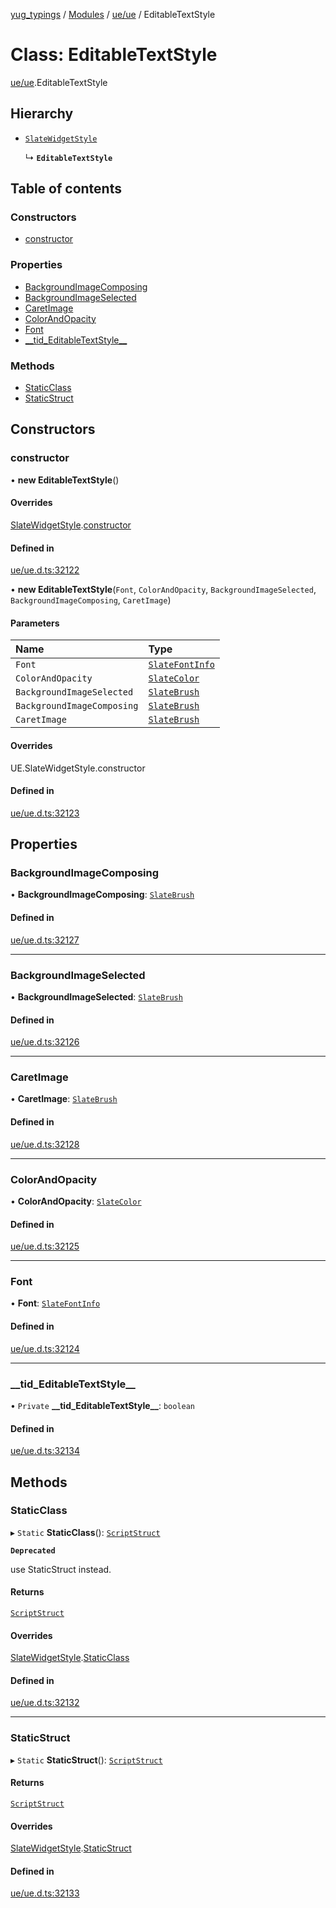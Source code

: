[yug_typings](../README.md) / [Modules](../modules.md) / [ue/ue](../modules/ue_ue.md) / EditableTextStyle

# Class: EditableTextStyle

[ue/ue](../modules/ue_ue.md).EditableTextStyle

## Hierarchy

- [`SlateWidgetStyle`](ue_ue.SlateWidgetStyle.md)

  ↳ **`EditableTextStyle`**

## Table of contents

### Constructors

- [constructor](ue_ue.EditableTextStyle.md#constructor)

### Properties

- [BackgroundImageComposing](ue_ue.EditableTextStyle.md#backgroundimagecomposing)
- [BackgroundImageSelected](ue_ue.EditableTextStyle.md#backgroundimageselected)
- [CaretImage](ue_ue.EditableTextStyle.md#caretimage)
- [ColorAndOpacity](ue_ue.EditableTextStyle.md#colorandopacity)
- [Font](ue_ue.EditableTextStyle.md#font)
- [\_\_tid\_EditableTextStyle\_\_](ue_ue.EditableTextStyle.md#__tid_editabletextstyle__)

### Methods

- [StaticClass](ue_ue.EditableTextStyle.md#staticclass)
- [StaticStruct](ue_ue.EditableTextStyle.md#staticstruct)

## Constructors

### constructor

• **new EditableTextStyle**()

#### Overrides

[SlateWidgetStyle](ue_ue.SlateWidgetStyle.md).[constructor](ue_ue.SlateWidgetStyle.md#constructor)

#### Defined in

[ue/ue.d.ts:32122](https://github.com/YugMetaverse/yug_typings/blob/b7d9b19/ue/ue.d.ts#L32122)

• **new EditableTextStyle**(`Font`, `ColorAndOpacity`, `BackgroundImageSelected`, `BackgroundImageComposing`, `CaretImage`)

#### Parameters

| Name | Type |
| :------ | :------ |
| `Font` | [`SlateFontInfo`](ue_ue.SlateFontInfo.md) |
| `ColorAndOpacity` | [`SlateColor`](ue_ue.SlateColor.md) |
| `BackgroundImageSelected` | [`SlateBrush`](ue_ue.SlateBrush.md) |
| `BackgroundImageComposing` | [`SlateBrush`](ue_ue.SlateBrush.md) |
| `CaretImage` | [`SlateBrush`](ue_ue.SlateBrush.md) |

#### Overrides

UE.SlateWidgetStyle.constructor

#### Defined in

[ue/ue.d.ts:32123](https://github.com/YugMetaverse/yug_typings/blob/b7d9b19/ue/ue.d.ts#L32123)

## Properties

### BackgroundImageComposing

• **BackgroundImageComposing**: [`SlateBrush`](ue_ue.SlateBrush.md)

#### Defined in

[ue/ue.d.ts:32127](https://github.com/YugMetaverse/yug_typings/blob/b7d9b19/ue/ue.d.ts#L32127)

___

### BackgroundImageSelected

• **BackgroundImageSelected**: [`SlateBrush`](ue_ue.SlateBrush.md)

#### Defined in

[ue/ue.d.ts:32126](https://github.com/YugMetaverse/yug_typings/blob/b7d9b19/ue/ue.d.ts#L32126)

___

### CaretImage

• **CaretImage**: [`SlateBrush`](ue_ue.SlateBrush.md)

#### Defined in

[ue/ue.d.ts:32128](https://github.com/YugMetaverse/yug_typings/blob/b7d9b19/ue/ue.d.ts#L32128)

___

### ColorAndOpacity

• **ColorAndOpacity**: [`SlateColor`](ue_ue.SlateColor.md)

#### Defined in

[ue/ue.d.ts:32125](https://github.com/YugMetaverse/yug_typings/blob/b7d9b19/ue/ue.d.ts#L32125)

___

### Font

• **Font**: [`SlateFontInfo`](ue_ue.SlateFontInfo.md)

#### Defined in

[ue/ue.d.ts:32124](https://github.com/YugMetaverse/yug_typings/blob/b7d9b19/ue/ue.d.ts#L32124)

___

### \_\_tid\_EditableTextStyle\_\_

• `Private` **\_\_tid\_EditableTextStyle\_\_**: `boolean`

#### Defined in

[ue/ue.d.ts:32134](https://github.com/YugMetaverse/yug_typings/blob/b7d9b19/ue/ue.d.ts#L32134)

## Methods

### StaticClass

▸ `Static` **StaticClass**(): [`ScriptStruct`](ue_ue.ScriptStruct.md)

**`Deprecated`**

use StaticStruct instead.

#### Returns

[`ScriptStruct`](ue_ue.ScriptStruct.md)

#### Overrides

[SlateWidgetStyle](ue_ue.SlateWidgetStyle.md).[StaticClass](ue_ue.SlateWidgetStyle.md#staticclass)

#### Defined in

[ue/ue.d.ts:32132](https://github.com/YugMetaverse/yug_typings/blob/b7d9b19/ue/ue.d.ts#L32132)

___

### StaticStruct

▸ `Static` **StaticStruct**(): [`ScriptStruct`](ue_ue.ScriptStruct.md)

#### Returns

[`ScriptStruct`](ue_ue.ScriptStruct.md)

#### Overrides

[SlateWidgetStyle](ue_ue.SlateWidgetStyle.md).[StaticStruct](ue_ue.SlateWidgetStyle.md#staticstruct)

#### Defined in

[ue/ue.d.ts:32133](https://github.com/YugMetaverse/yug_typings/blob/b7d9b19/ue/ue.d.ts#L32133)
